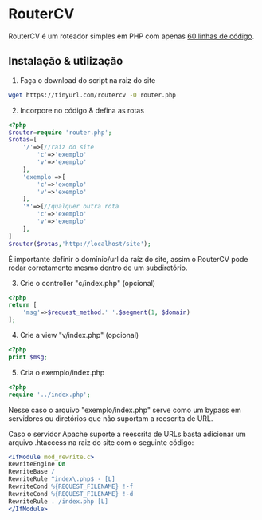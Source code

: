 # RouterCV

RouterCV é um roteador simples em PHP com apenas [60 linhas de código](https://github.com/hackergaucho/routercv/blob/master/router.php).

## Instalação & utilização

1) Faça o download do script na raiz do site

```bash
wget https://tinyurl.com/routercv -O router.php
```

2) Incorpore no código & defina as rotas

```php
<?php
$router=require 'router.php';
$rotas=[
    '/'=>[//raiz do site
        'c'=>'exemplo'
        'v'=>'exemplo'
    ],
    'exemplo'=>[
        'c'=>'exemplo'
        'v'=>'exemplo'
    ],
    '*'=>[//qualquer outra rota
        'c'=>'exemplo'
        'v'=>'exemplo'
    ],
]
$router($rotas,'http://localhost/site');
```

É importante definir o domínio/url da raíz do site, assim o RouterCV pode rodar corretamente mesmo dentro de um subdiretório.

3) Crie o controller "c/index.php" (opcional)

```php
<?php
return [
    'msg'=>$request_method.' '.$segment(1, $domain)
];
```

4) Crie a view "v/index.php" (opcional)

```php
<?php
print $msg;
```

5) Cria o exemplo/index.php

```php
<?php
require '../index.php';
```

Nesse caso o arquivo "exemplo/index.php" serve como um bypass em servidores ou diretórios que não suportam a reescrita de URL.

Caso o servidor Apache suporte a reescrita de URLs basta adicionar um arquivo .htaccess na raiz do site com o seguinte código:

```apache
<IfModule mod_rewrite.c>
RewriteEngine On
RewriteBase /
RewriteRule ^index\.php$ - [L]
RewriteCond %{REQUEST_FILENAME} !-f
RewriteCond %{REQUEST_FILENAME} !-d
RewriteRule . /index.php [L]
</IfModule>
```
